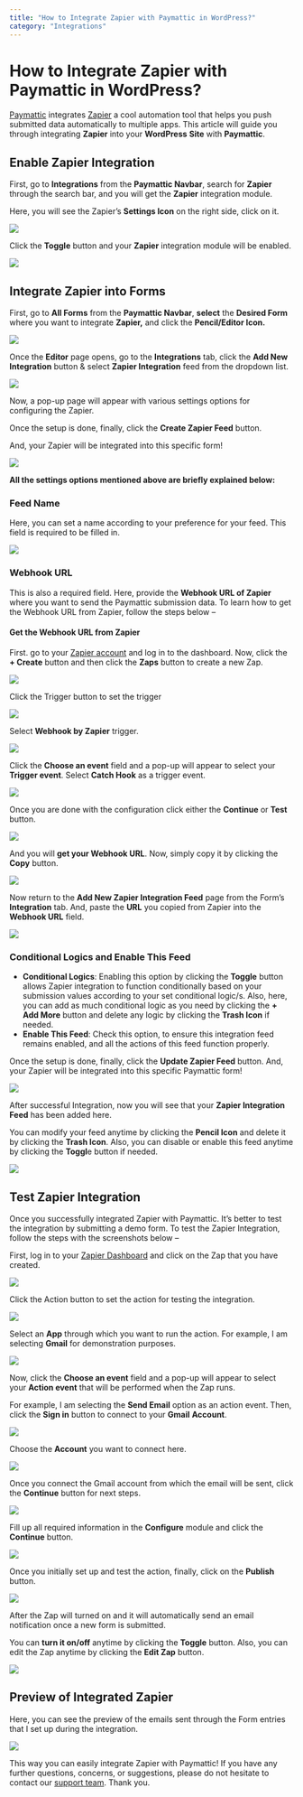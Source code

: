 ```yaml
---
title: "How to Integrate Zapier with Paymattic in WordPress?"
category: "Integrations"
---
```


# How to Integrate Zapier with Paymattic in WordPress?

[Paymattic](https://paymattic.com/) integrates [Zapier](https://zapier.com/) a cool automation tool that helps you push submitted data automatically to multiple apps. This article will guide you through integrating **Zapier** into your **WordPress** **Site** with **Paymattic**.

## Enable Zapier Integration 


First, go to **Integrations** from the **Paymattic Navbar**, search for **Zapier** through the search bar, and you will get the **Zapier** integration module.

Here, you will see the Zapier’s **Settings Icon** on the right side, click on it.

![](/images/integrations/how-to-integrate-zapier-with-paymattic-in-wordpress/Zapiers-Settings-Icon-scaled.webp)

Click the **Toggle** button and your **Zapier** integration module will be enabled.

![](/images/integrations/how-to-integrate-zapier-with-paymattic-in-wordpress/Enabled-Zapier-integration--scaled.webp)

## Integrate Zapier into Forms


First, go to **All Forms** from the **Paymattic Navbar**, **select** the **Desired Form** where you want to integrate **Zapier,** and click the **Pencil/Editor Icon.**

![](/images/integrations/how-to-integrate-zapier-with-paymattic-in-wordpress/Open-desired-form-3-scaled.webp)

Once the **Editor** page opens, go to the **Integrations** tab, click the **Add New Integration** button &amp; select **Zapier Integration** feed from the dropdown list.

![](/images/integrations/how-to-integrate-zapier-with-paymattic-in-wordpress/Add-new-integration-dropdown-scaled.webp)

Now, a pop-up page will appear with various settings options for configuring the Zapier.

Once the setup is done, finally, click the **Create Zapier Feed** button.

And, your Zapier will be integrated into this specific form!

![](/images/integrations/how-to-integrate-zapier-with-paymattic-in-wordpress/Add-New-Zapier-Integration-Feed-page-scaled.webp)


**All the settings options mentioned above are briefly explained below:**

### Feed Name

Here, you can set a name according to your preference for your feed. This field is required to be filled in.

![](/images/integrations/how-to-integrate-zapier-with-paymattic-in-wordpress/Feed-name.webp)

### Webhook URL

This is also a required field. Here, provide the **Webhook URL of Zapier** where you want to send the Paymattic submission data. To learn how to get the Webhook URL from Zapier, follow the steps below –

#### Get the Webhook URL from Zapier

First. go to your [Zapier account](https://zapier.com/app/dashboard) and log in to the dashboard.
Now, click the **+ Create** button and then click the **Zaps** button to create a new Zap.

![](/images/integrations/how-to-integrate-zapier-with-paymattic-in-wordpress/Zaps-button-under-create-option-scaled.webp)

Click the Trigger button to set the trigger

![](/images/integrations/how-to-integrate-zapier-with-paymattic-in-wordpress/Trigger-button.webp)

Select **Webhook by Zapier** trigger.

![](/images/integrations/how-to-integrate-zapier-with-paymattic-in-wordpress/Webhook-by-Zapier-trigger.webp)

Click the **Choose an event** field and a pop-up will appear to select your **Trigger event**. Select **Catch Hook** as a trigger event.

![](/images/integrations/how-to-integrate-zapier-with-paymattic-in-wordpress/Catch-hook-trigger-event.webp)

Once you are done with the configuration click either the **Continue** or **Test** button.

![](/images/integrations/how-to-integrate-zapier-with-paymattic-in-wordpress/Test-or-Continue-button.webp)

And you will **get your Webhook URL**. Now, simply copy it by clicking the **Copy** button.

![](/images/integrations/how-to-integrate-zapier-with-paymattic-in-wordpress/Copy-webhook-URL-1.webp)

Now return to the **Add New Zapier Integration Feed** page from the Form’s **Integration** tab.
And, paste the **URL** you copied from Zapier into the **Webhook URL** field.

![](/images/integrations/how-to-integrate-zapier-with-paymattic-in-wordpress/Paste-webhook-url.webp)

### Conditional Logics and Enable This Feed
- **Conditional Logics**: 
    Enabling this option by clicking the **Toggle** button allows Zapier integration to function conditionally based on your submission values according to your set conditional logic/s. Also, here, you can add as much conditional logic as you need by clicking the **+ Add More** button and delete any logic by clicking the **Trash Icon** if needed.
- **Enable This Feed**: Check this option, to ensure this integration feed remains enabled, and all the actions of this feed function properly.

Once the setup is done, finally, click the **Update Zapier Feed** button.
And, your Zapier will be integrated into this specific Paymattic form!

![](/images/integrations/how-to-integrate-zapier-with-paymattic-in-wordpress/Conditional-logic-Enable-this-feed-checkboxes.webp)

After successful Integration, now you will see that your **Zapier Integration Feed** has been added here.

You can modify your feed anytime by clicking the **Pencil Icon** and delete it by clicking the **Trash Icon**. 
Also, you can disable or enable this feed anytime by clicking the **Toggl**e button if needed.

![](/images/integrations/how-to-integrate-zapier-with-paymattic-in-wordpress/Added-Zapier-integration-scaled.webp)

## Test Zapier Integration

Once you successfully integrated Zapier with Paymattic. It’s better to test the integration by submitting a demo form. To test the Zapier Integration, follow the steps with the screenshots below –

First, log in to your [Zapier Dashboard](https://zapier.com/app/dashboard) and click on the Zap that you have created.

![](/images/integrations/how-to-integrate-zapier-with-paymattic-in-wordpress/Paymattic-Zap-scaled.webp)

Click the Action button to set the action for testing the integration.

![](/images/integrations/how-to-integrate-zapier-with-paymattic-in-wordpress/Action-button-scaled.webp)

Select an **App** through which you want to run the action. For example, I am selecting **Gmail** for demonstration purposes.

![](/images/integrations/how-to-integrate-zapier-with-paymattic-in-wordpress/Gmail-action.webp)

Now, click the **Choose an event** field and a pop-up will appear to select your **Action event** that will be performed when the Zap runs.

For example, I am selecting the **Send Email** option as an action event. 
Then, click the **Sign in** button to connect to your **Gmail** **Account**.

![](/images/integrations/how-to-integrate-zapier-with-paymattic-in-wordpress/Send-email-event.webp)

Choose the **Account** you want to connect here.

![](/images/integrations/how-to-integrate-zapier-with-paymattic-in-wordpress/Choose-gmail-account.webp)

Once you connect the Gmail account from which the email will be sent, click the **Continue** button for next steps.

![](/images/integrations/how-to-integrate-zapier-with-paymattic-in-wordpress/Continue-button-for-configuration.webp)

Fill up all required information in the **Configure** module and click the **Continue** button.

![](/images/integrations/how-to-integrate-zapier-with-paymattic-in-wordpress/Fill-in-all-information-under-Configure-tab.webp)

Once you initially set up and test the action, finally, click on the **Publish** button.

![](/images/integrations/how-to-integrate-zapier-with-paymattic-in-wordpress/Publish-button.webp)

After the Zap will turned on and it will automatically send an email notification once a new form is submitted.

You can **turn it on/off** anytime by clicking the **Toggle** button.
Also, you can edit the Zap anytime by clicking the **Edit Zap** button.

![](/images/integrations/how-to-integrate-zapier-with-paymattic-in-wordpress/Published-Zap-scaled.webp)

## Preview of Integrated Zapier

Here, you can see the preview of the emails sent through the Form entries that I set up during the integration.

![](/images/integrations/how-to-integrate-zapier-with-paymattic-in-wordpress/Preview-of-Zapier-integration-scaled.webp)

This way you can easily integrate Zapier with Paymattic! If you have any further questions, concerns, or suggestions, please do not hesitate to contact our [support team](https://wpmanageninja.com/support-tickets/?utm_source=wpmn&utm_medium=home&utm_campaign=site#/). Thank you.